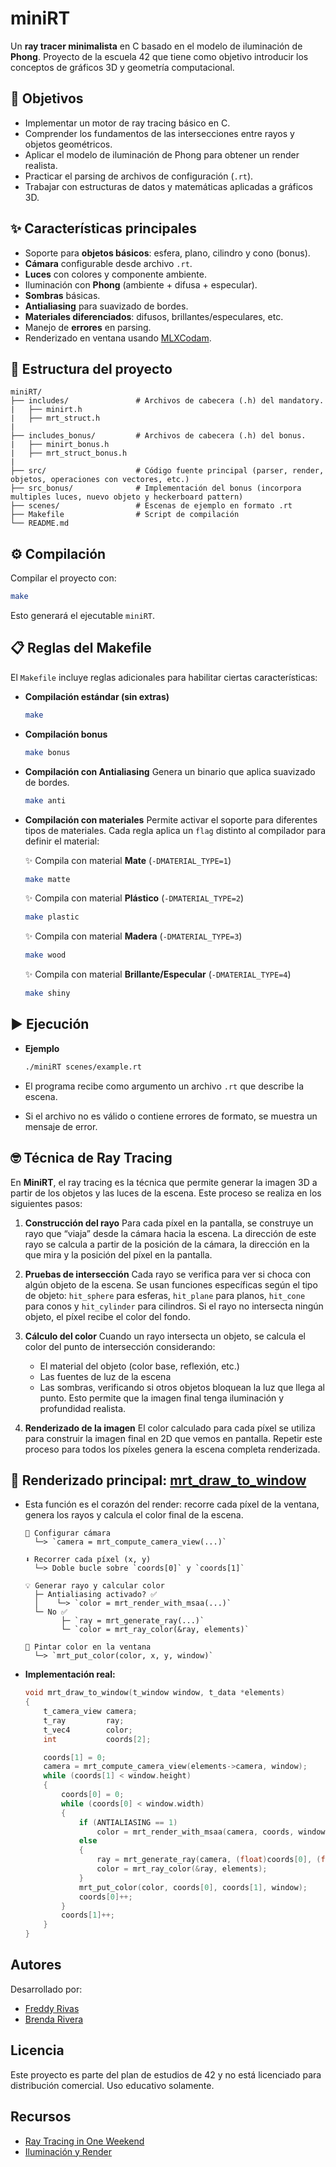# miniRT

Un **ray tracer minimalista** en C basado en el modelo de iluminación de **Phong**. Proyecto de la escuela 42 que tiene como objetivo introducir los conceptos de gráficos 3D y geometría computacional.

## 🎯 Objetivos

* Implementar un motor de ray tracing básico en C.
* Comprender los fundamentos de las intersecciones entre rayos y objetos geométricos.
* Aplicar el modelo de iluminación de Phong para obtener un render realista.
* Practicar el parsing de archivos de configuración (`.rt`).
* Trabajar con estructuras de datos y matemáticas aplicadas a gráficos 3D.


## ✨ Características principales

* Soporte para **objetos básicos**: esfera, plano, cilindro y cono (bonus).
* **Cámara** configurable desde archivo `.rt`.
* **Luces** con colores y componente ambiente.
* Iluminación con **Phong** (ambiente + difusa + especular).
* **Sombras** básicas.
* **Antialiasing** para suavizado de bordes.
* **Materiales diferenciados**: difusos, brillantes/especulares, etc.
* Manejo de **errores** en parsing.
* Renderizado en ventana usando [MLXCodam](https://github.com/codam-coding-college/MLX42).


## 📂 Estructura del proyecto

```
miniRT/
├── includes/               # Archivos de cabecera (.h) del mandatory.
|   ├── minirt.h       
|   ├── mrt_struct.h
|
├── includes_bonus/         # Archivos de cabecera (.h) del bonus.
|   ├── minirt_bonus.h       
|   ├── mrt_struct_bonus.h  
|
├── src/                    # Código fuente principal (parser, render, objetos, operaciones con vectores, etc.)
├── src_bonus/              # Implementación del bonus (incorpora multiples luces, nuevo objeto y heckerboard pattern)
├── scenes/                 # Escenas de ejemplo en formato .rt
├── Makefile                # Script de compilación
└── README.md
```


## ⚙️ Compilación

Compilar el proyecto con:

```bash
make
```

Esto generará el ejecutable `miniRT`.


## 📋 Reglas del Makefile

El `Makefile` incluye reglas adicionales para habilitar ciertas características:

* **Compilación estándar (sin extras)**

  ```bash
  make
  ```

* **Compilación bonus**

  ```bash
  make bonus
  ```

* **Compilación con Antialiasing**
  Genera un binario que aplica suavizado de bordes.

  ```bash
  make anti
  ```

* **Compilación con materiales**
  Permite activar el soporte para diferentes tipos de materiales.
  Cada regla aplica un `flag` distinto al compilador para definir el material:

  ✨ Compila con material **Mate** (`-DMATERIAL_TYPE=1`)

  ```bash
  make matte
  ```
  ✨ Compila con material **Plástico** (`-DMATERIAL_TYPE=2`)

  ```bash
  make plastic
  ```
  ✨ Compila con material **Madera** (`-DMATERIAL_TYPE=3`)

  ```bash
  make wood
  ```
  ✨ Compila con material **Brillante/Especular** (`-DMATERIAL_TYPE=4`)

  ```bash
  make shiny
  ```


## ▶️ Ejecución

* **Ejemplo**

  ```bash
  ./miniRT scenes/example.rt
  ```

* El programa recibe como argumento un archivo `.rt` que describe la escena.
* Si el archivo no es válido o contiene errores de formato, se muestra un mensaje de error.


## 🤓 Técnica de Ray Tracing

En **MiniRT**, el ray tracing es la técnica que permite generar la imagen 3D a partir de los objetos y las luces de la escena. Este proceso se realiza en los siguientes pasos:

1. **Construcción del rayo**
   Para cada píxel en la pantalla, se construye un rayo que “viaja” desde la cámara hacia la escena. La dirección de este rayo se calcula a partir de la posición de la cámara, la dirección en la que mira y la posición del píxel en la pantalla.

2. **Pruebas de intersección**
   Cada rayo se verifica para ver si choca con algún objeto de la escena. Se usan funciones específicas según el tipo de objeto: `hit_sphere` para esferas, `hit_plane` para planos, `hit_cone` para conos y `hit_cylinder` para cilindros. Si el rayo no intersecta ningún objeto, el píxel recibe el color del fondo.

3. **Cálculo del color**
   Cuando un rayo intersecta un objeto, se calcula el color del punto de intersección considerando:

   * El material del objeto (color base, reflexión, etc.)
   * Las fuentes de luz de la escena
   * Las sombras, verificando si otros objetos bloquean la luz que llega al punto.
     Esto permite que la imagen final tenga iluminación y profundidad realista.

4. **Renderizado de la imagen**
   El color calculado para cada píxel se utiliza para construir la imagen final en 2D que vemos en pantalla. Repetir este proceso para todos los píxeles genera la escena completa renderizada.


## 🌟 Renderizado principal: [mrt_draw_to_window](https://github.com/FreddyRivasVE/miniRT/blob/main/codigo/src/mrt_render.c)

* Esta función es el corazón del render: recorre cada píxel de la ventana, genera los rayos y calcula el color final de la escena.


    ```text
    🎯 Configurar cámara
      └─> `camera = mrt_compute_camera_view(...)`

    ⬇️ Recorrer cada píxel (x, y)
      └─> Doble bucle sobre `coords[0]` y `coords[1]`

    💡 Generar rayo y calcular color
      ├─ Antialiasing activado? ✅
      │    └─> `color = mrt_render_with_msaa(...)`
      └─ No ✅
            ├─ `ray = mrt_generate_ray(...)`
            └─ `color = mrt_ray_color(&ray, elements)`

    🎨 Pintar color en la ventana
      └─> `mrt_put_color(color, x, y, window)`
    ```

* **Implementación real:**

  ```c
  void mrt_draw_to_window(t_window window, t_data *elements)
  {
      t_camera_view camera;
      t_ray         ray;
      t_vec4        color;
      int           coords[2];

      coords[1] = 0;
      camera = mrt_compute_camera_view(elements->camera, window);
      while (coords[1] < window.height)
      {
          coords[0] = 0;
          while (coords[0] < window.width)
          {
              if (ANTIALIASING == 1)
                  color = mrt_render_with_msaa(camera, coords, window, elements);
              else
              {
                  ray = mrt_generate_ray(camera, (float)coords[0], (float)coords[1], window);
                  color = mrt_ray_color(&ray, elements);
              }
              mrt_put_color(color, coords[0], coords[1], window);
              coords[0]++;
          }
          coords[1]++;
      }
  }
  ```

## Autores

Desarrollado por:

- [Freddy Rivas](https://github.com/FreddyRivasVE)
- [Brenda Rivera](https://github.com/briveraarg)

## Licencia

Este proyecto es parte del plan de estudios de 42 y no está licenciado para distribución comercial. Uso educativo solamente.

## Recursos

- [Ray Tracing in One Weekend](https://raytracing.github.io/books/RayTracingInOneWeekend.html)
- [Iluminación y Render](https://www.google.es/books/edition/Iluminaci%C3%B3n_y_Render_Edici%C3%B3n_2007/NpDEPQAACAAJ?hl=es&kptab=overview)